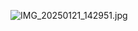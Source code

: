 ![IMG_20250121_142951.jpg](https://github.com/user-attachments/assets/f77ff1e5-7bde-46a5-a8fa-6db80611e01e)

